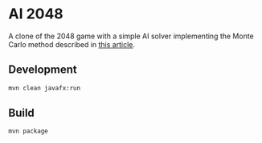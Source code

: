 # AI 2048

A clone of the 2048 game with a simple AI solver implementing the Monte Carlo method
described in [this article](https://towardsdatascience.com/2048-solving-2048-with-monte-carlo-tree-search-ai-2dbe76894bab).

## Development

```sh
mvn clean javafx:run
```

## Build

```sh
mvn package
```
